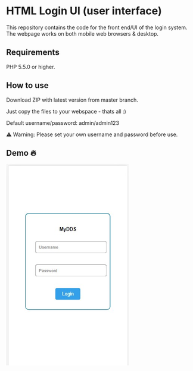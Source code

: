 # HTML Login UI (user interface)

This repository contains the code for the front end/UI of the login system.
The webpage works on both mobile web browsers & desktop.

## Requirements

PHP 5.5.0 or higher.

## How to use
Download ZIP with latest version from master branch.

Just copy the files to your webspace - thats all :)

Default username/password: admin/admin123 

⚠️ Warning: Please set your own username and password  before use.

## Demo 🔥

![img](demo.jpg)
